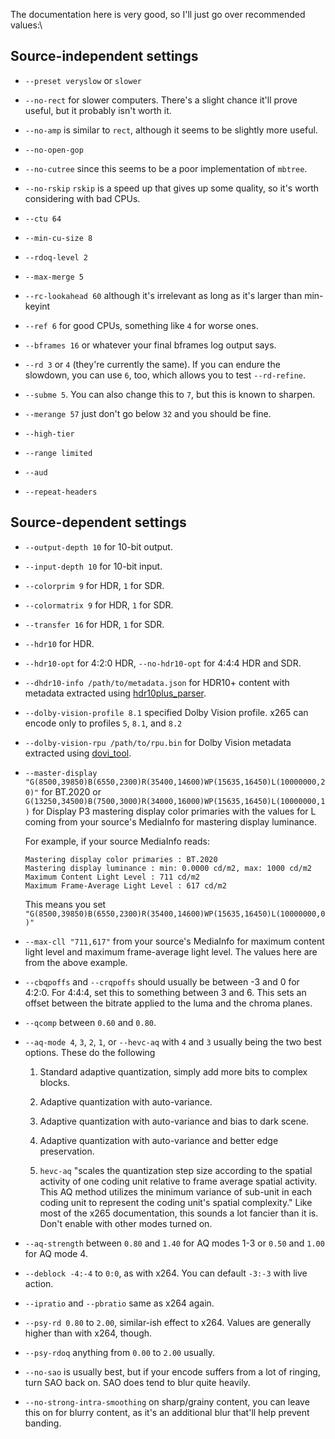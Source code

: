 The documentation here is very good, so I'll just go over recommended
values:\
## Source-independent settings

-   `--preset veryslow` or `slower`

-   `--no-rect` for slower computers. There's a slight chance it'll
    prove useful, but it probably isn't worth it.

-   `--no-amp` is similar to `rect`, although it seems to be slightly
    more useful.

-   `--no-open-gop`

-   `--no-cutree` since this seems to be a poor implementation of
    `mbtree`.

-   `--no-rskip` `rskip` is a speed up that gives up some quality, so
    it's worth considering with bad CPUs.

-   `--ctu 64`

-   `--min-cu-size 8`

-   `--rdoq-level 2`

-   `--max-merge 5`

-   `--rc-lookahead 60` although it's irrelevant as long as it's larger
    than min-keyint

-   `--ref 6` for good CPUs, something like `4` for worse ones.

-   `--bframes 16` or whatever your final bframes log output says.

-   `--rd 3` or `4` (they're currently the same).  If you can endure the slowdown, you can use `6`, too, which allows you to test `--rd-refine`.

-   `--subme 5`. You can also change this to `7`, but this is known to
    sharpen.

-   `--merange 57` just don't go below `32` and you should be fine.

-   `--high-tier`

-   `--range limited`

-   `--aud`

-   `--repeat-headers`

## Source-dependent settings

-   `--output-depth 10` for 10-bit output.

-   `--input-depth 10` for 10-bit input.

-   `--colorprim 9` for HDR, `1` for SDR.

-   `--colormatrix 9` for HDR, `1` for SDR.

-   `--transfer 16` for HDR, `1` for SDR.

-   `--hdr10` for HDR.

-   `--hdr10-opt` for 4:2:0 HDR, `--no-hdr10-opt` for 4:4:4 HDR and SDR.

-   `--dhdr10-info /path/to/metadata.json` for HDR10+ content with metadata extracted using [hdr10plus_parser](https://github.com/quietvoid/hdr10plus_parser).

[comment]: <> (-   `--dhdr10-opt` for HDR10+.)

-   `--dolby-vision-profile 8.1` specified Dolby Vision profile. x265 can encode only to profiles `5`, `8.1`, and `8.2`

-   `--dolby-vision-rpu /path/to/rpu.bin` for Dolby Vision metadata extracted using [dovi_tool](https://github.com/quietvoid/dovi_tool).

-   `--master-display "G(8500,39850)B(6550,2300)R(35400,14600)WP(15635,16450)L(10000000,20)"`
    for BT.2020 or\
    `G(13250,34500)B(7500,3000)R(34000,16000)WP(15635,16450)L(10000000,1)`
    for Display P3 mastering display color primaries with the values for
    L coming from your source's MediaInfo for mastering display
    luminance.
    
    For example, if your source MediaInfo reads:
    ```
    Mastering display color primaries : BT.2020
    Mastering display luminance : min: 0.0000 cd/m2, max: 1000 cd/m2
    Maximum Content Light Level : 711 cd/m2
    Maximum Frame-Average Light Level : 617 cd/m2
    ```
    This means you set `"G(8500,39850)B(6550,2300)R(35400,14600)WP(15635,16450)L(10000000,0)"`

-   `--max-cll "711,617"` from your source's MediaInfo for maximum
    content light level and maximum frame-average light level.
    The values here are from the above example.

-   `--cbqpoffs` and `--crqpoffs` should usually be between -3 and 0 for 4:2:0.
    For 4:4:4, set this to something between 3 and 6.
    This sets an offset between the bitrate applied to the luma and the
    chroma planes.

-   `--qcomp` between `0.60` and `0.80`.

-   `--aq-mode 4`, `3`, `2`, `1`, or `--hevc-aq` with `4` and `3`
    usually being the two best options. These do the following

    1.  Standard adaptive quantization, simply add more bits to complex
        blocks.

    2.  Adaptive quantization with auto-variance.

    3.  Adaptive quantization with auto-variance and bias to dark scene.

    4.  Adaptive quantization with auto-variance and better edge
        preservation.

    5.  `hevc-aq` "scales the quantization step size according to the
        spatial activity of one coding unit relative to frame average
        spatial activity. This AQ method utilizes the minimum variance
        of sub-unit in each coding unit to represent the coding unit's
        spatial complexity." Like most of the x265 documentation, this
        sounds a lot fancier than it is. Don't enable with other modes
        turned on.

-   `--aq-strength` between `0.80` and `1.40` for AQ modes 1-3 or `0.50` and `1.00` for AQ mode 4.

-   `--deblock -4:-4` to `0:0`, as with x264. You can default `-3:-3`
    with live action.

-   `--ipratio` and `--pbratio` same as x264 again.

-   `--psy-rd 0.80` to `2.00`, similar-ish effect to x264.  Values are generally higher than with x264, though.

-   `--psy-rdoq` anything from `0.00` to `2.00` usually.

-   `--no-sao` is usually best, but if your encode suffers from a lot of ringing, turn SAO back on.  SAO does tend to blur quite heavily.

-   `--no-strong-intra-smoothing` on sharp/grainy content, you can leave
    this on for blurry content, as it's an additional blur that'll help
    prevent banding.
